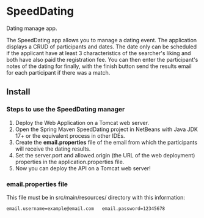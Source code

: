 # SpeedDating
Dating manage app.

The SpeedDating app allows you to manage a dating event. The application displays a CRUD of participants and dates. The date only can be scheduled if the applicant have at least 3 characteristics of the searcher's liking and both have also paid the registration fee. You can then enter the participant's notes of the dating for finally, with the finish button send the results email for each participant if there was a match.
## Install
### Steps to use the SpeedDating manager
1. Deploy the Web Application on a Tomcat web server.
2. Open the Spring Maven SpeedDating project in NetBeans with Java JDK 17+ or the equivalent process in other IDEs.  
2. Create the **email.properties** file of the email from which the participants will receive the dating results.
3. Set the server.port and allowed.origin (the URL of the web deployment) properties in the application.properties file.
4. Now you can deploy the API on a Tomcat web server!
### email.properties file
This file must be in src/main/resources/ directory with this information:

``email.username=example@email.com  
email.password=12345678``  
